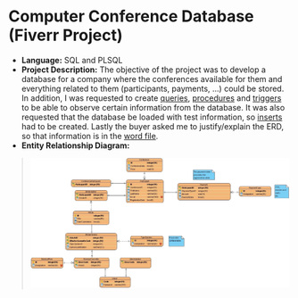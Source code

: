 # Computer Conference Database (Fiverr Project)

* **Language:** SQL and PLSQL
* **Project Description:** The objective of the project was to develop a database for a company where the conferences available for them and everything related to them (participants, payments, ...) could be stored. In addition, I was requested to create [queries](/SQLFiles/Queries.sql), [procedures](/SQLFiles/Procedures.sql) and [triggers](/SQLFiles/Triggers.sql) to be able to observe certain information from the database. It was also requested that the database be loaded with test information, so [inserts](/SQLFiles/inserts.sql) had to be created. Lastly the buyer asked me to justify/explain the ERD, so that information is in the [word file](/ERDiagramJustifications).
* **Entity Relationship Diagram:**
> <img src="https://github.com/GJordao12/Fiverr-ComputerConferenceDatabase/blob/main/ERDiagram.jpg">
